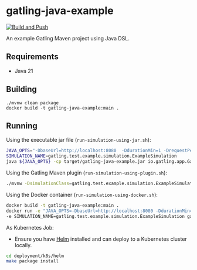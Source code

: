 # gatling-java-example

[![Build and Push](https://github.com/jecklgamis/gatling-java-example/actions/workflows/build.yaml/badge.svg)](https://github.com/jecklgamis/gatling-java-example/actions/workflows/build.yaml)

An example Gatling Maven project using Java DSL.

## Requirements
* Java 21

## Building

```
./mvnw clean package
docker build -t gatling-java-example:main .
```

## Running

Using the executable jar file (`run-simulation-using-jar.sh`):

```bash
JAVA_OPTS="-DbaseUrl=http://localhost:8080  -DdurationMin=1 -DrequestPerSecond=10"
SIMULATION_NAME=gatling.test.example.simulation.ExampleSimulation
java ${JAVA_OPTS} -cp target/gatling-java-example.jar io.gatling.app.Gatling --simulation "${SIMULATION_NAME}" --results-folder results
```

Using the Gatling Maven plugin (`run-simulation-using-plugin.sh`):

```bash
./mvnw -DsimulationClass=gatling.test.example.simulation.ExampleSimulation gatling:test
```

Using the Docker container (`run-simulation-using-docker.sh`):

```bash
docker build -t gatling-java-example:main .
docker run -e "JAVA_OPTS=-DbaseUrl=http://localhost:8080 -DdurationMin=1 -DrequestPerSecond=10" \
-e SIMULATION_NAME=gatling.test.example.simulation.ExampleSimulation gatling-java-example:main
```

As Kubernetes Job:
* Ensure you have [Helm](https://helm.sh/) installed and can deploy to a Kubernetes cluster locally.
```bash
cd deployment/k8s/helm
make package install
```



